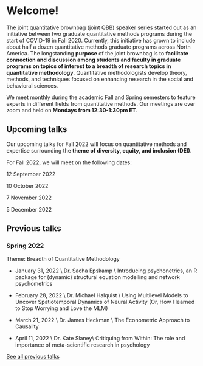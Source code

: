 # Welcome!

<p>The joint quantitative brownbag (joint QBB) speaker series
started out as an initiative between two graduate quantitative methods programs
during the start of COVID-19 in Fall 2020. Currently, this initiative has grown
to include about half a dozen quantitative methods graduate programs across
North America. The longstanding <b>purpose</b> of the joint brownbag is to <b>facilitate
connection and discussion among students and faculty in graduate programs on
topics of interest to a breadth of research topics in quantitative methodology</b>.
Quantitative methodologists develop theory, methods, and techniques focused on
enhancing research in the social and behavioral sciences.</p>

<p>We meet monthly during the academic Fall and Spring
semesters to feature experts in different fields from quantitative methods. Our
meetings are over zoom and held on <b>Mondays from 12:30-1:30pm ET</b>.</p>

## Upcoming talks

<p>Our upcoming talks for Fall 2022 will focus on quantitative
methods and expertise surrounding the <b>theme of diversity, equity, and
inclusion (DEI)</b>.</p>

<p>For Fall 2022, we will meet on the following dates:</p>

<p>12 September 2022</p>

<p>10 October 2022</p>

<p>7 November 2022</p>

<p>5 December 2022</p>



<!--
<ul>
  {% for post in site.posts %}
    <li>
      <a href="{{ post.url }}">{{ post.title }}</a>
    </li>
  {% endfor %}
</ul>

-->

## Previous talks

### Spring 2022
Theme: Breadth of Quantitative Methodology

- January 31, 2022 \\
Dr. Sacha Epskamp \\
Introducing psychonetrics, an R package for (dynamic) structural equation modelling and network psychometrics

- February 28, 2022 \\
Dr. Michael Halquist \\
Using Multilevel Models to Uncover Spatiotemporal Dynamics of Neural Activity (Or, How I learned to Stop Worrying and Love the MLM)

- March 21, 2022 \\
Dr. James Heckman \\
The Econometric Approach to Causality

- April 11, 2022 \\
Dr. Kate Slaney\\
Critiquing from Within: The role and importance of meta-scientific research in psychology

[See all previous talks](/pages/all.html)

